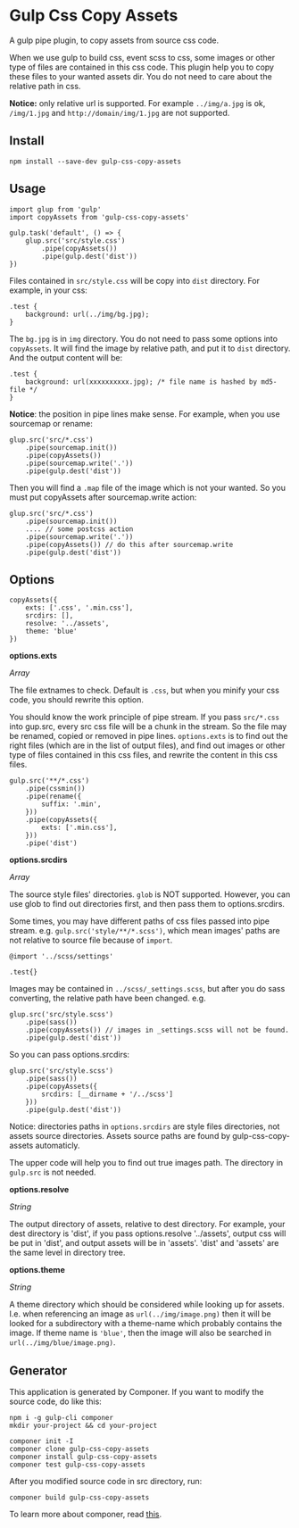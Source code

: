 # Gulp Css Copy Assets

A gulp pipe plugin, to copy assets from source css code.

When we use gulp to build css, event scss to css, some images or other type of files are contained in this css code.
This plugin help you to copy these files to your wanted assets dir.
You do not need to care about the relative path in css.

**Notice:** only relative url is supported. For example `../img/a.jpg` is ok, `/img/1.jpg` and `http://domain/img/1.jpg` are not supported.

## Install

```
npm install --save-dev gulp-css-copy-assets
```

## Usage

```
import glup from 'gulp'
import copyAssets from 'gulp-css-copy-assets'

gulp.task('default', () => {
    glup.src('src/style.css')
        .pipe(copyAssets())
        .pipe(gulp.dest('dist'))
})
```

Files contained in `src/style.css` will be copy into `dist` directory. For example, in your css:

```
.test {
    background: url(../img/bg.jpg);
}
```

The `bg.jpg` is in `img` directory. You do not need to pass some options into `copyAssets`. It will find the image by relative path, and put it to `dist` directory. And the output content will be:

```
.test {
    background: url(xxxxxxxxxx.jpg); /* file name is hashed by md5-file */
}
```

**Notice**: the position in pipe lines make sense. For example, when you use sourcemap or rename:

```
glup.src('src/*.css')
    .pipe(sourcemap.init())
    .pipe(copyAssets())
    .pipe(sourcemap.write('.'))
    .pipe(gulp.dest('dist'))
```

Then you will find a `.map` file of the image which is not your wanted. So you must put copyAssets after sourcemap.write action:

```
glup.src('src/*.css')
    .pipe(sourcemap.init())
    .... // some postcss action
    .pipe(sourcemap.write('.'))
    .pipe(copyAssets()) // do this after sourcemap.write
    .pipe(gulp.dest('dist'))
```

## Options

```
copyAssets({
    exts: ['.css', '.min.css'],
    srcdirs: [],
    resolve: '../assets',
	theme: 'blue'
})
```

**options.exts**

*Array*

The file extnames to check. Default is `.css`, but when you minify your css code, you should rewrite this option.

You should know the work principle of pipe stream. If you pass `src/*.css` into gup.src, every src css file will be a chunk in the stream. So the file may be renamed, copied or removed in pipe lines. `options.exts` is to find out the right files (which are in the list of output files), and find out images or other type of files contained in this css files, and rewrite the content in this css files.

```
gulp.src('**/*.css')
    .pipe(cssmin())
    .pipe(rename({
        suffix: '.min',
    }))
    .pipe(copyAssets({
        exts: ['.min.css'],
    }))
    .pipe('dist')
```

**options.srcdirs**

*Array*

The source style files' directories. `glob` is NOT supported.
However, you can use glob to find out directories first, and then pass them to options.srcdirs.

Some times, you may have different paths of css files passed into pipe stream. e.g. `gulp.src('style/**/*.scss')`, which mean images' paths are not relative to source file because of `import`.

```
@import '../scss/settings'

.test{}
```

Images may be contained in `../scss/_settings.scss`, but after you do sass converting, the relative path have been changed. e.g.

```
glup.src('src/style.scss')
    .pipe(sass())
    .pipe(copyAssets()) // images in _settings.scss will not be found.
    .pipe(gulp.dest('dist'))
```

So you can pass options.srcdirs:

```
glup.src('src/style.scss')
    .pipe(sass())
    .pipe(copyAssets({
        srcdirs: [__dirname + '/../scss']
    }))
    .pipe(gulp.dest('dist'))
```

Notice: directories paths in `options.srcdirs` are style files directories, not assets source directories. Assets source paths are found by gulp-css-copy-assets automaticly.

The upper code will help you to find out true images path. The directory in `gulp.src` is not needed.

**options.resolve**

*String*

The output directory of assets, relative to dest directory. For example, your dest directory is 'dist', if you pass options.resolve '../assets', output css will be put in 'dist', and output assets will be in 'assets'. 'dist' and 'assets' are the same level in directory tree.

**options.theme**

*String*

A theme directory which should be considered while looking up for assets. I.e. when referencing an image as `url(../img/image.png)` then it will be looked for a subdirectory with a theme-name which probably contains the image. If theme name is `'blue'`, then the image will also be searched in `url(../img/blue/image.png)`.

## Generator

This application is generated by Componer.
If you want to modify the source code, do like this:

```
npm i -g gulp-cli componer
mkdir your-project && cd your-project

componer init -I
componer clone gulp-css-copy-assets
componer install gulp-css-copy-assets
componer test gulp-css-copy-assets
```

After you modified source code in src directory, run:

```
componer build gulp-css-copy-assets
```

To learn more about componer, read [this](https://github.com/tangshuang/componer).
